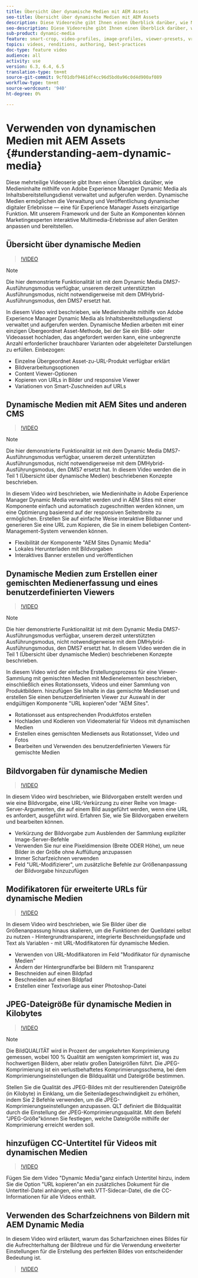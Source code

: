 ```yaml
---
title: Übersicht über dynamische Medien mit AEM Assets
seo-title: Übersicht über dynamische Medien mit AEM Assets
description: Diese Videoreihe gibt Ihnen einen Überblick darüber, wie Medieninhalte mithilfe von Adobe Experience Manager Dynamic Media als Inhaltsbereitstellungsdienst verwaltet und aufgerufen werden. Dynamische Medien ermöglichen die Verwaltung und Veröffentlichung dynamischer digitaler Erlebnisse — eine für Experience Manager Assets einzigartige Funktion. Mit unserem Framework und der Suite an Komponenten können Marketingexperten interaktive Multimedia-Erlebnisse auf allen Geräten anpassen und bereitstellen.
seo-description: Diese Videoreihe gibt Ihnen einen Überblick darüber, wie Medieninhalte mithilfe von Adobe Experience Manager Dynamic Media als Inhaltsbereitstellungsdienst verwaltet und aufgerufen werden. Dynamische Medien ermöglichen die Verwaltung und Veröffentlichung dynamischer digitaler Erlebnisse — eine für Experience Manager Assets einzigartige Funktion. Mit unserem Framework und der Suite an Komponenten können Marketingexperten interaktive Multimedia-Erlebnisse auf allen Geräten anpassen und bereitstellen.
sub-product: dynamic-media
feature: smart-crop, video-profiles, image-profiles, viewer-presets, vr-360, sets
topics: videos, renditions, authoring, best-practices
doc-type: feature video
audience: all
activity: use
version: 6.3, 6.4, 6.5
translation-type: tm+mt
source-git-commit: 9cf01dbf9461df4cc96d5bd0a96c0d4d900af089
workflow-type: tm+mt
source-wordcount: '940'
ht-degree: 0%

---
```



# Verwenden von dynamischen Medien mit AEM Assets {#understanding-aem-dynamic-media}

Diese mehrteilige Videoserie gibt Ihnen einen Überblick darüber, wie Medieninhalte mithilfe von Adobe Experience Manager Dynamic Media als Inhaltsbereitstellungsdienst verwaltet und aufgerufen werden. Dynamische Medien ermöglichen die Verwaltung und Veröffentlichung dynamischer digitaler Erlebnisse — eine für Experience Manager Assets einzigartige Funktion. Mit unserem Framework und der Suite an Komponenten können Marketingexperten interaktive Multimedia-Erlebnisse auf allen Geräten anpassen und bereitstellen.

## Übersicht über dynamische Medien

>[!VIDEO](https://video.tv.adobe.com/v/27144/?quality=9&learn=on)

>[!NOTE]
>
>Die hier demonstrierte Funktionalität ist mit dem Dynamic Media DMS7-Ausführungsmodus verfügbar, unserem derzeit unterstützten Ausführungsmodus, nicht notwendigerweise mit dem DMHybrid-Ausführungsmodus, den DMS7 ersetzt hat.

In diesem Video wird beschrieben, wie Medieninhalte mithilfe von Adobe Experience Manager Dynamic Media als Inhaltsbereitstellungsdienst verwaltet und aufgerufen werden. Dynamische Medien arbeiten mit einer einzigen Übergeordnet Asset-Methode, bei der Sie ein Bild- oder Videoasset hochladen, das angefordert werden kann, eine unbegrenzte Anzahl erforderlicher brauchbarer Varianten oder abgeleiteter Darstellungen zu erfüllen. Einbezogen:

* Einzelne Übergeordnet Asset-zu-URL-Produkt verfügbar erklärt
* Bildverarbeitungsoptionen
* Content Viewer-Optionen
* Kopieren von URLs in Bilder und responsive Viewer
* Variationen von Smart-Zuschneiden auf URLs

## Dynamische Medien mit AEM Sites und anderen CMS

>[!VIDEO](https://video.tv.adobe.com/v/27145/?quality=9&learn=on)

>[!NOTE]
>
>Die hier demonstrierte Funktionalität ist mit dem Dynamic Media DMS7-Ausführungsmodus verfügbar, unserem derzeit unterstützten Ausführungsmodus, nicht notwendigerweise mit dem DMHybrid-Ausführungsmodus, den DMS7 ersetzt hat. In diesem Video werden die in Teil 1 (Übersicht über dynamische Medien) beschriebenen Konzepte beschrieben.

In diesem Video wird beschrieben, wie Medieninhalte in Adobe Experience Manager Dynamic Media verwaltet werden und in AEM Sites mit einer Komponente einfach und automatisch zugeschnitten werden können, um eine Optimierung basierend auf der responsiven Seitenbreite zu ermöglichen. Erstellen Sie auf einfache Weise interaktive Bildbanner und generieren Sie eine URL zum Kopieren, die Sie in einem beliebigen Content-Management-System verwenden können.

* Flexibilität der Komponente &quot;AEM Sites Dynamic Media&quot;
* Lokales Herunterladen mit Bildvorgaben
* Interaktives Banner erstellen und veröffentlichen

## Dynamische Medien zum Erstellen einer gemischten Medienerfassung und eines benutzerdefinierten Viewers

>[!VIDEO](https://video.tv.adobe.com/v/27146/?quality=9&learn=on)

>[!NOTE]
>
>Die hier demonstrierte Funktionalität ist mit dem Dynamic Media DMS7-Ausführungsmodus verfügbar, unserem derzeit unterstützten Ausführungsmodus, nicht notwendigerweise mit dem DMHybrid-Ausführungsmodus, den DMS7 ersetzt hat. In diesem Video werden die in Teil 1 (Übersicht über dynamische Medien) beschriebenen Konzepte beschrieben.

In diesem Video wird der einfache Erstellungsprozess für eine Viewer-Sammlung mit gemischten Medien mit Medienelementen beschrieben, einschließlich eines Rotationssets, Videos und einer Sammlung von Produktbildern. hinzufügen Sie Inhalte in das gemischte Medienset und erstellen Sie einen benutzerdefinierten Viewer zur Auswahl in der endgültigen Komponente &quot;URL kopieren&quot;oder &quot;AEM Sites&quot;.

* Rotationsset aus entsprechenden Produktfotos erstellen
* Hochladen und Kodieren von Videomaterial für Videos mit dynamischen Medien
* Erstellen eines gemischten Mediensets aus Rotationsset, Video und Fotos
* Bearbeiten und Verwenden des benutzerdefinierten Viewers für gemischte Medien

## Bildvorgaben für dynamische Medien

>[!VIDEO](https://video.tv.adobe.com/v/27320/?quality=9&learn=on)

In diesem Video wird beschrieben, wie Bildvorgaben erstellt werden und wie eine Bildvorgabe, eine URL-Verkürzung zu einer Reihe von Image-Server-Argumenten, die auf einem Bild ausgeführt werden, wenn eine URL es anfordert, ausgeführt wird. Erfahren Sie, wie Sie Bildvorgaben erweitern und bearbeiten können.

* Verkürzung der Bildvorgabe zum Ausblenden der Sammlung expliziter Image-Server-Befehle
* Verwenden Sie nur eine Pixeldimension (Breite ODER Höhe), um neue Bilder in der Größe ohne Auffüllung anzupassen
* Immer Scharfzeichnen verwenden
* Feld &quot;URL-Modifizierer&quot;, um zusätzliche Befehle zur Größenanpassung der Bildvorgabe hinzuzufügen

## Modifikatoren für erweiterte URLs für dynamische Medien

>[!VIDEO](https://video.tv.adobe.com/v/27319/?quality=9&learn=on)

In diesem Video wird beschrieben, wie Sie Bilder über die Größenanpassung hinaus skalieren, um die Funktionen der Quelldatei selbst zu nutzen - Hintergrundtransparenz, integrierte Beschneidungspfade und Text als Variablen - mit URL-Modifikatoren für dynamische Medien.

* Verwenden von URL-Modifikatoren im Feld &quot;Modifikator für dynamische Medien&quot;
* Ändern der Hintergrundfarbe bei Bildern mit Transparenz
* Beschneiden auf einen Bildpfad
* Beschneiden auf einen Bildpfad
* Erstellen einer Textvorlage aus einer Photoshop-Datei

## JPEG-Dateigröße für dynamische Medien in Kilobytes

>[!VIDEO](https://video.tv.adobe.com/v/27404/?quality=9&learn=on)


>[!NOTE]
>
>Die BildQUALITÄT wird in Prozent der umgekehrten Komprimierung gemessen, wobei 100 % Qualität am wenigsten komprimiert ist, was zu hochwertigen Bildern, aber relativ großen Dateigrößen führt. Die JPEG-Komprimierung ist ein verlustbehaftetes Komprimierungsschema, bei dem Komprimierungseinstellungen die Bildqualität und Dateigröße bestimmen.

Stellen Sie die Qualität des JPEG-Bildes mit der resultierenden Dateigröße (in Kilobyte) in Einklang, um die Seitenladegeschwindigkeit zu erhöhen, indem Sie 2 Befehle verwenden, um die JPEG-Komprimierungseinstellungen anzupassen. QLT definiert die Bildqualität durch die Einstellung der JPEG-Komprimierungsqualität. Mit dem Befehl &quot;JPEG-Größe&quot;können Sie festlegen, welche Dateigröße mithilfe der Komprimierung erreicht werden soll.

## hinzufügen CC-Untertitel für Videos mit dynamischen Medien

>[!VIDEO](https://video.tv.adobe.com/v/28074/?quality=9&learn=on)

Fügen Sie dem Video &quot;Dynamic Media&quot;ganz einfach Untertitel hinzu, indem Sie die Option &quot;URL kopieren&quot;an ein zusätzliches Dokument für die Untertitel-Datei anhängen, eine web.VTT-Sidecar-Datei, die die CC-Informationen für alle Videos enthält.

## Verwenden des Scharfzeichnens von Bildern mit AEM Dynamic Media

In diesem Video wird erläutert, warum das Scharfzeichnen eines Bildes für die Aufrechterhaltung der Bildtreue und für die Verwendung erweiterter Einstellungen für die Erstellung des perfekten Bildes von entscheidender Bedeutung ist.

>[!VIDEO](https://demos-pub.assetsadobe.com/etc/dam/viewers/s7viewers/html5/VideoViewer.html?asset=%2Fcontent%2Fdam%2Fdm-public-facing-upgrade-portal-video%2F04_DynamicImagery_AdvancedSettings_071917_BH.mp4&amp;config=/etc/dam/presets/viewer/Video_social&amp;serverUrl=https%3A%2F%2Fadobedemo62-h.assetsadobe.com%2Fis%2Fimage%2F&amp;contenturl=%2F&amp;config2=/etc/dam/presets/analytics&amp;videoserverurl=https://gateway-na.assetsadobe.com/DMGateway/public/demoCo&amp;posterimage=/content/dam/dm-public-facing-upgrade-portal-video/04_DynamicImagery_AdvancedSettings_071917_BH.mp4)
